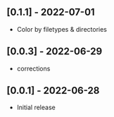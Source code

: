 
## [0.1.1] - 2022-07-01

- Color by filetypes & directories

## [0.0.3] - 2022-06-29

- corrections

## [0.0.1] - 2022-06-28

- Initial release